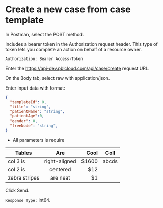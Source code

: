 # Create a new case from case template

In Postman, select the POST method.

Includes a bearer token in the Authorization request header. This type of token lets you complete an action on behalf of a resource owner.

`Authorization: Bearer Access-Token`

Enter the https://api-dev.pblcloud.com/api/case/create request URL.

On the Body tab, select raw with application/json.

Enter input data with format:
```json
{
  "templateId": 0, 
  "title": "string",
  "patientName": "string",
  "patientAge":0,
  "gender": 0,
  "freeNode": "string",
}
```
* All parameters is require

| Tables        | Are           | Cool  | Coll|
| ------------- |:-------------:| -----:|-----|
| col 3 is      | right-aligned | $1600 |abcds|
| col 2 is      | centered      |   $12 |
| zebra stripes | are neat      |    $1 |

Click Send.

`Response Type:` int64.